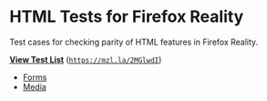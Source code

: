 # HTML Tests for Firefox Reality

Test cases for checking parity of HTML features in Firefox Reality.

**[View Test List](https://mixedreality.mozilla.org/fxr-html-tests/index.html)** ([`https://mzl.la/2MGlwdI`](https://mzl.la/2MGlwdI))

- [Forms](https://mixedreality.mozilla.org/fxr-html-tests/index.html#forms)
- [Media](https://mixedreality.mozilla.org/fxr-html-tests/index.html#media)
